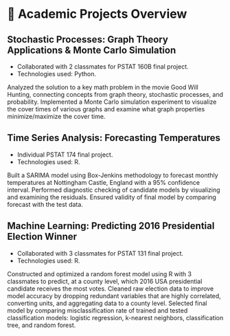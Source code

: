 # 🌱 Academic Projects Overview

## Stochastic Processes: Graph Theory Applications & Monte Carlo Simulation
- Collaborated with 2 classmates for PSTAT 160B final project.
- Technologies used: Python.

Analyzed the solution to a key math problem in the movie Good Will Hunting, connecting concepts from graph theory, stochastic processes, and probability. Implemented a Monte Carlo simulation experiment to visualize the cover times of various graphs and examine what graph properties minimize/maximize the cover time.

## Time Series Analysis: Forecasting Temperatures
- Individual PSTAT 174 final project.
- Technologies used: R.

Built a SARIMA model using Box-Jenkins methodology to forecast monthly temperatures at Nottingham Castle, England with a 95% confidence interval. Performed diagnostic checking of candidate models by visualizing and examining the residuals. Ensured validity of final model by comparing forecast with the test data.

## Machine Learning: Predicting 2016 Presidential Election Winner
- Collaborated with 3 classmates for PSTAT 131 final project.
- Technologies used: R.

Constructed and optimized a random forest model using R with 3 classmates to predict, at a county level, which 2016 USA presidential candidate receives the most votes. Cleaned raw election data to improve model accuracy by dropping redundant variables that are highly correlated, converting units, and aggregating data to a county level. Selected final model by comparing misclassification rate of trained and tested classification models: logistic regression, k-nearest neighbors, classification tree, and random forest.
